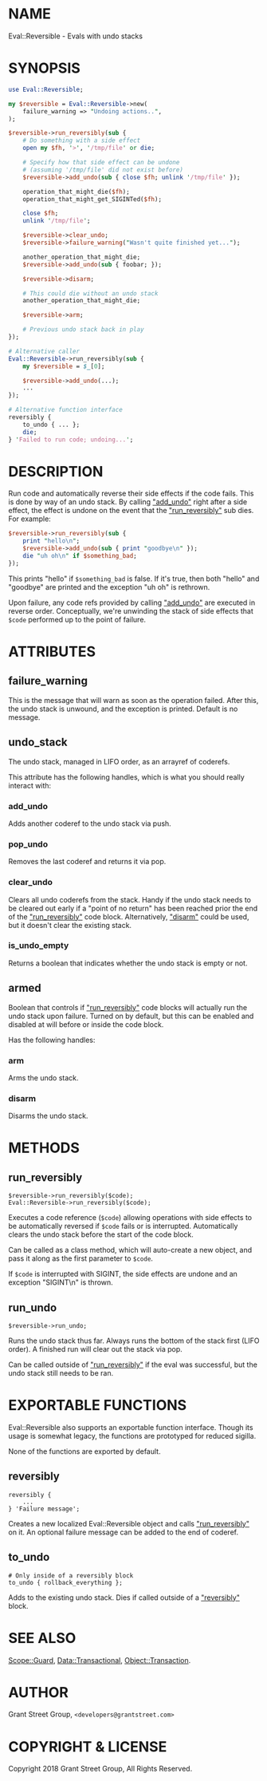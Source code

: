 # NAME

Eval::Reversible - Evals with undo stacks

# SYNOPSIS

```perl
use Eval::Reversible;

my $reversible = Eval::Reversible->new(
    failure_warning => "Undoing actions..",
);

$reversible->run_reversibly(sub {
    # Do something with a side effect
    open my $fh, '>', '/tmp/file' or die;

    # Specify how that side effect can be undone
    # (assuming '/tmp/file' did not exist before)
    $reversible->add_undo(sub { close $fh; unlink '/tmp/file' });

    operation_that_might_die($fh);
    operation_that_might_get_SIGINTed($fh);

    close $fh;
    unlink '/tmp/file';

    $reversible->clear_undo;
    $reversible->failure_warning("Wasn't quite finished yet...");

    another_operation_that_might_die;
    $reversible->add_undo(sub { foobar; });

    $reversible->disarm;

    # This could die without an undo stack
    another_operation_that_might_die;

    $reversible->arm;

    # Previous undo stack back in play
});

# Alternative caller
Eval::Reversible->run_reversibly(sub {
    my $reversible = $_[0];

    $reversible->add_undo(...);
    ...
});

# Alternative function interface
reversibly {
    to_undo { ... };
    die;
} 'Failed to run code; undoing...';
```

# DESCRIPTION

Run code and automatically reverse their side effects if the code fails.  This is done by
way of an undo stack.  By calling ["add\_undo"](#add_undo) right after a side effect, the effect is
undone on the event that the ["run\_reversibly"](#run_reversibly) sub dies.  For example:

```perl
$reversible->run_reversibly(sub {
    print "hello\n";
    $reversible->add_undo(sub { print "goodbye\n" });
    die "uh oh\n" if $something_bad;
});
```

This prints "hello" if `$something_bad` is false.  If it's true, then both "hello" and
"goodbye" are printed and the exception "uh oh" is rethrown.

Upon failure, any code refs provided by calling ["add\_undo"](#add_undo) are executed in reverse
order.  Conceptually, we're unwinding the stack of side effects that `$code` performed
up to the point of failure.

# ATTRIBUTES

## failure\_warning

This is the message that will warn as soon as the operation failed.  After this, the undo
stack is unwound, and the exception is printed.  Default is no message.

## undo\_stack

The undo stack, managed in LIFO order, as an arrayref of coderefs.

This attribute has the following handles, which is what you should really interact with:

### add\_undo

Adds another coderef to the undo stack via push.

### pop\_undo

Removes the last coderef and returns it via pop.

### clear\_undo

Clears all undo coderefs from the stack.  Handy if the undo stack needs to be cleared out
early if a "point of no return" has been reached prior the end of the ["run\_reversibly"](#run_reversibly)
code block.  Alternatively, ["disarm"](#disarm) could be used, but it doesn't clear the existing
stack.

### is\_undo\_empty

Returns a boolean that indicates whether the undo stack is empty or not.

## armed

Boolean that controls if ["run\_reversibly"](#run_reversibly) code blocks will actually run the undo stack
upon failure.  Turned on by default, but this can be enabled and disabled at will before
or inside the code block.

Has the following handles:

### arm

Arms the undo stack.

### disarm

Disarms the undo stack.

# METHODS

## run\_reversibly

```
$reversible->run_reversibly($code);
Eval::Reversible->run_reversibly($code);
```

Executes a code reference (`$code`) allowing operations with side effects to be
automatically reversed if `$code` fails or is interrupted.  Automatically clears the
undo stack before the start of the code block.

Can be called as a class method, which will auto-create a new object, and pass it along
as the first parameter to `$code`.

If `$code` is interrupted with SIGINT, the side effects are undone and an
exception "SIGINT\\n" is thrown.

## run\_undo

```
$reversible->run_undo;
```

Runs the undo stack thus far.  Always runs the bottom of the stack first (LIFO order).  A
finished run will clear out the stack via pop.

Can be called outside of ["run\_reversibly"](#run_reversibly) if the eval was successful, but the undo
stack still needs to be ran.

# EXPORTABLE FUNCTIONS

Eval::Reversible also supports an exportable function interface.  Though its usage is
somewhat legacy, the functions are prototyped for reduced sigilla.

None of the functions are exported by default.

## reversibly

```
reversibly {
    ...
} 'Failure message';
```

Creates a new localized Eval::Reversible object and calls ["run\_reversibly"](#run_reversibly) on it.  An
optional failure message can be added to the end of coderef.

## to\_undo

```
# Only inside of a reversibly block
to_undo { rollback_everything };
```

Adds to the existing undo stack.  Dies if called outside of a ["reversibly"](#reversibly) block.

# SEE ALSO

[Scope::Guard](https://metacpan.org/pod/Scope::Guard), [Data::Transactional](https://metacpan.org/pod/Data::Transactional), [Object::Transaction](https://metacpan.org/pod/Object::Transaction).

# AUTHOR

Grant Street Group, `<developers@grantstreet.com>`

# COPYRIGHT & LICENSE

Copyright 2018 Grant Street Group, All Rights Reserved.
